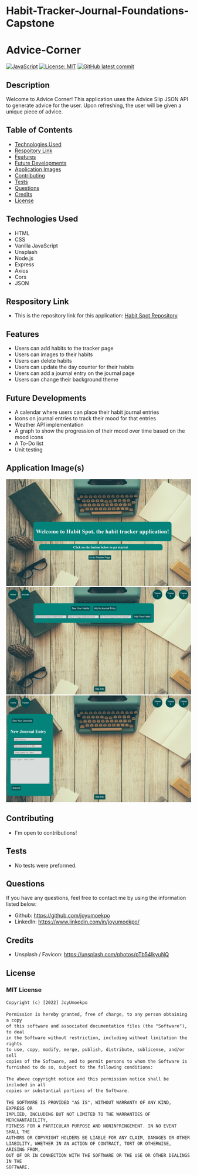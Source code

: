 # Habit-Tracker-Journal-Foundations-Capstone

# Advice-Corner
[![JavaScript](https://img.shields.io/badge/--F7DF1E?logo=javascript&logoColor=000)](https://www.javascript.com/)
[![License: MIT](https://img.shields.io/badge/License-MIT-green.svg)](https://opensource.org/licenses/MIT)
[![GitHub latest commit](https://img.shields.io/github/last-commit/JoyUmoekpo/Habit-Tracker-Journal-Foundations-Capstone
)](https://github.com/JoyUmoekpo/Habit-Tracker-Journal-Foundations-Capstone/commit/main)

## Description
Welcome to Advice Corner! This application uses the Advice Slip JSON API to generate advice for the user. Upon refreshing, the user will be given a unique piece of advice.
## Table of Contents
* [Technologies Used](#technologies-used)
* [Respoitory Link](#repository-link)
* [Features](#features)
* [Future Developments](#future-developments)
* [Application Images](#application-images)
* [Contributing](#contributing)
* [Tests](#tests)
* [Questions](#questions)
* [Credits](#credits)
* [License](#license)

## Technologies Used
* HTML
* CSS
* Vanilla JavaScript
* Unsplash
* Node.js
* Express
* Axios
* Cors
* JSON

## Respository Link
* This is the repository link for this application: [Habit Spot Repository](https://github.com/JoyUmoekpo/Habit-Tracker-Journal-Foundations-Capstone)

## Features
* Users can add habits to the tracker page
* Users can images to their habits
* Users can delete habits
* Users can update the day counter for their habits
* Users can add a journal entry on the journal page
* Users can change their background theme

## Future Developments
* A calendar where users can place their habit journal entries
* Icons on journal entries to track their mood for that entries
* Weather API implementation
* A graph to show the progression of their mood over time based on the mood icons
* A To-Do list
* Unit testing

## Application Image(s)
![Homepage](./assets/homepage.jpg)
![Tracker Pacge](./assets/tracker.jpg)
![Journal Page](./assets/journal.jpg)

## Contributing
* I'm open to contributions!

## Tests
* No tests were preformed.

## Questions
If you have any questions, feel free to contact me by using the information listed below:

* Github: https://github.com/joyumoekpo
* LinkedIn: https://www.linkedin.com/in/joyumoekpo/

## Credits
* Unsplash / Favicon: https://unsplash.com/photos/pTb54lkyuNQ

## License
### MIT License

```
Copyright (c) [2022] JoyUmoekpo

Permission is hereby granted, free of charge, to any person obtaining a copy
of this software and associated documentation files (the "Software"), to deal
in the Software without restriction, including without limitation the rights
to use, copy, modify, merge, publish, distribute, sublicense, and/or sell
copies of the Software, and to permit persons to whom the Software is
furnished to do so, subject to the following conditions:

The above copyright notice and this permission notice shall be included in all
copies or substantial portions of the Software.

THE SOFTWARE IS PROVIDED "AS IS", WITHOUT WARRANTY OF ANY KIND, EXPRESS OR
IMPLIED, INCLUDING BUT NOT LIMITED TO THE WARRANTIES OF MERCHANTABILITY,
FITNESS FOR A PARTICULAR PURPOSE AND NONINFRINGEMENT. IN NO EVENT SHALL THE
AUTHORS OR COPYRIGHT HOLDERS BE LIABLE FOR ANY CLAIM, DAMAGES OR OTHER
LIABILITY, WHETHER IN AN ACTION OF CONTRACT, TORT OR OTHERWISE, ARISING FROM,
OUT OF OR IN CONNECTION WITH THE SOFTWARE OR THE USE OR OTHER DEALINGS IN THE
SOFTWARE.
```
